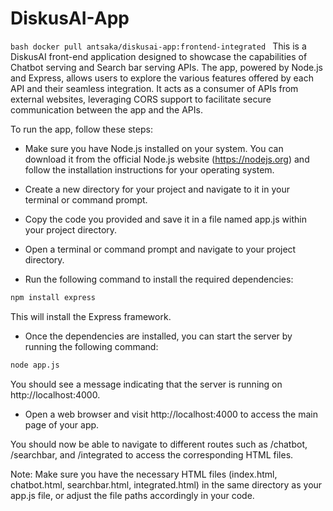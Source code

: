 # DiskusAI-App
``bash
docker pull antsaka/diskusai-app:frontend-integrated
``
This is a DiskusAI front-end application designed to showcase the capabilities of Chatbot serving and Search bar serving APIs. The app, powered by Node.js and Express, allows users to explore the various features offered by each API and their seamless integration. It acts as a consumer of APIs from external websites, leveraging CORS support to facilitate secure communication between the app and the APIs.

To run the app, follow these steps:

*  Make sure you have Node.js installed on your system. You can download it from the official Node.js website (https://nodejs.org) and follow the installation instructions for your operating system.

*  Create a new directory for your project and navigate to it in your terminal or command prompt.

*  Copy the code you provided and save it in a file named app.js within your project directory.

*  Open a terminal or command prompt and navigate to your project directory.

*  Run the following command to install the required dependencies:

```bash
npm install express
```
This will install the Express framework.

*  Once the dependencies are installed, you can start the server by running the following command:

```bash
node app.js
```

You should see a message indicating that the server is running on http://localhost:4000.

*  Open a web browser and visit http://localhost:4000 to access the main page of your app.

You should now be able to navigate to different routes such as /chatbot, /searchbar, and /integrated to access the corresponding HTML files.

Note: Make sure you have the necessary HTML files (index.html, chatbot.html, searchbar.html, integrated.html) in the same directory as your app.js file, or adjust the file paths accordingly in your code.

